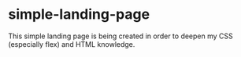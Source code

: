 # simple-landing-page

This simple landing page is being created in order to deepen my CSS (especially flex) and HTML knowledge.
